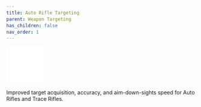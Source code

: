 ```yaml
---
title: Auto Rifle Targeting
parent: Weapon Targeting
has_children: false
nav_order: 1
---
```


![](https://raw.githubusercontent.com/snowstormclan/Armor-Perks/master/images/Targeting/Auto.png)

Improved target acquisition, accuracy, and aim-down-sights speed for Auto Rifles and Trace Rifles.
